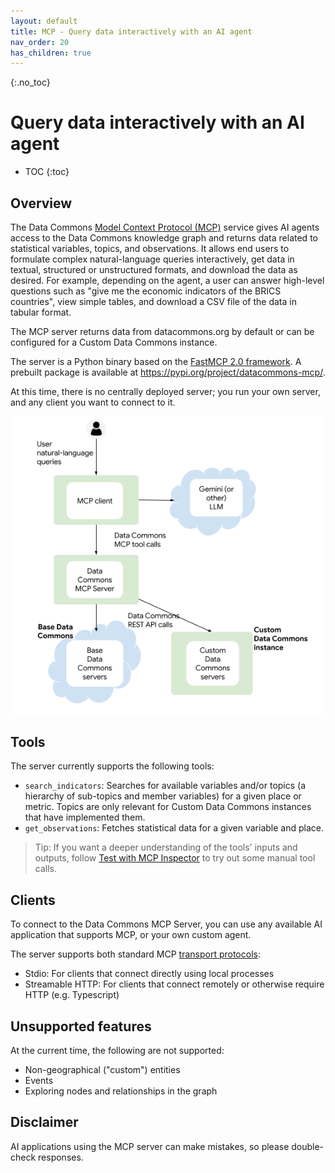 ```yaml
---
layout: default
title: MCP - Query data interactively with an AI agent
nav_order: 20
has_children: true
---
```


{:.no_toc}
# Query data interactively with an AI agent

* TOC
{:toc}

## Overview

The Data Commons [Model Context Protocol (MCP)](https://modelcontextprotocol.io/docs/getting-started/intro) service gives AI agents access to the Data Commons knowledge graph and returns data related to statistical variables, topics, and observations. It allows end users to formulate complex natural-language queries interactively, get data in textual, structured or unstructured formats, and download the data as desired. For example, depending on the agent, a user can answer high-level questions such as "give me the economic indicators of the BRICS countries", view simple tables, and download a CSV file of the data in tabular format.

The MCP server returns data from datacommons.org by default or can be configured for a Custom Data Commons instance. 

The server is a Python binary based on the [FastMCP 2.0 framework](https://gofastmcp.com). A prebuilt package is available at <https://pypi.org/project/datacommons-mcp/>.

At this time, there is no centrally deployed server; you run your own server, and any client you want to connect to it.

![alt text](/assets/images/mcp.png)

## Tools

The server currently supports the following tools:

- `search_indicators`: Searches for available variables and/or topics (a hierarchy of sub-topics and member variables) for a given place or metric. Topics are only relevant for Custom Data Commons instances that have implemented them.
- `get_observations`: Fetches statistical data for a given variable and place.

> Tip: If you want a deeper understanding of the tools' inputs and outputs, follow [Test with MCP Inspector](/mcp/develop_agent.html#test-with-mcp-inspector) to try out some manual tool calls.

## Clients

To connect to the Data Commons MCP Server, you can use any available AI application that supports MCP, or your own custom agent. 

The server supports both standard MCP [transport protocols](https://modelcontextprotocol.io/docs/learn/architecture#transport-layer):
- Stdio: For clients that connect directly using local processes
- Streamable HTTP: For clients that connect remotely or otherwise require HTTP (e.g. Typescript)

## Unsupported features

At the current time, the following are not supported:
- Non-geographical ("custom") entities
- Events
- Exploring nodes and relationships in the graph

## Disclaimer

AI applications using the MCP server can make mistakes, so please double-check responses.

